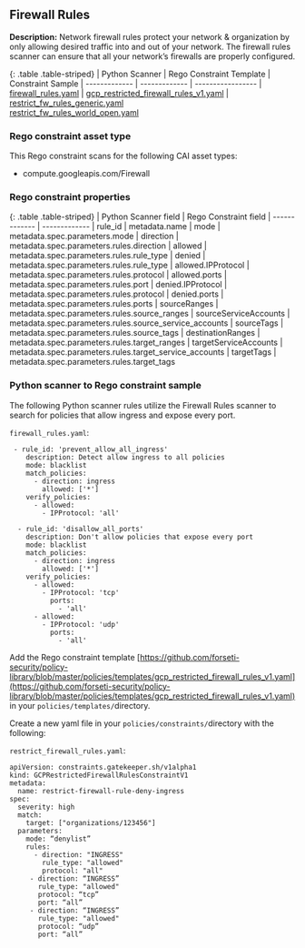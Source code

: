 ## Firewall Rules

**Description:** Network firewall rules protect your network & organization by 
only allowing desired traffic into and out of your network. The firewall rules 
scanner can ensure that all your network’s firewalls are properly configured.

{: .table .table-striped}
| Python Scanner | Rego Constraint Template | Constraint Sample
| ------------- | ------------- | -----------------
| [firewall_rules.yaml](https://github.com/forseti-security/terraform-google-forseti/blob/master/modules/rules/templates/rules/firewall_rules.yaml) | [gcp_restricted_firewall_rules_v1.yaml](https://github.com/forseti-security/policy-library/blob/master/policies/templates/gcp_restricted_firewall_rules_v1.yaml) | [restrict_fw_rules_generic.yaml](https://github.com/forseti-security/policy-library/blob/master/samples/restrict_fw_rules_generic.yaml)<br>[restrict_fw_rules_world_open.yaml](https://github.com/forseti-security/policy-library/blob/master/samples/restrict_fw_rules_world_open.yaml)

### Rego constraint asset type

This Rego constraint scans for the following CAI asset types:

- compute.googleapis.com/Firewall

### Rego constraint properties

{: .table .table-striped}
| Python Scanner field | Rego Constraint field
| ------------- | -------------
| rule_id | metadata.name
| mode | metadata.spec.parameters.mode
| direction | metadata.spec.parameters.rules.direction
| allowed | metadata.spec.parameters.rules.rule_type
| denied | metadata.spec.parameters.rules.rule_type
| allowed.IPProtocol | metadata.spec.parameters.rules.protocol
| allowed.ports | metadata.spec.parameters.rules.port
| denied.IPProtocol | metadata.spec.parameters.rules.protocol
| denied.ports | metadata.spec.parameters.rules.ports
| sourceRanges | metadata.spec.parameters.rules.source_ranges
| sourceServiceAccounts | metadata.spec.parameters.rules.source_service_accounts
| sourceTags | metadata.spec.parameters.rules.source_tags
| destinationRanges | metadata.spec.parameters.rules.target_ranges
| targetServiceAccounts | metadata.spec.parameters.rules.target_service_accounts
| targetTags | metadata.spec.parameters.rules.target_tags

### Python scanner to Rego constraint sample

The following Python scanner rules utilize the Firewall Rules scanner to search 
for policies that allow ingress and expose every port.

`firewall_rules.yaml`:
```
 - rule_id: 'prevent_allow_all_ingress'
    description: Detect allow ingress to all policies
    mode: blacklist
    match_policies:
      - direction: ingress
        allowed: ['*']
    verify_policies:
      - allowed:
        - IPProtocol: 'all'

  - rule_id: 'disallow_all_ports'
    description: Don't allow policies that expose every port
    mode: blacklist
    match_policies:
      - direction: ingress
        allowed: ['*']
    verify_policies:
      - allowed:
        - IPProtocol: 'tcp'
          ports:
            - 'all'
      - allowed:
        - IPProtocol: 'udp'
          ports:
            - 'all'

```

Add the Rego constraint template 
[https://github.com/forseti-security/policy-library/blob/master/policies/templates/gcp_restricted_firewall_rules_v1.yaml](https://github.com/forseti-security/policy-library/blob/master/policies/templates/gcp_restricted_firewall_rules_v1.yaml) 
in your `policies/templates/`directory.

Create a new yaml file in your `policies/constraints/`directory with the following:

`restrict_firewall_rules.yaml`:
```
apiVersion: constraints.gatekeeper.sh/v1alpha1
kind: GCPRestrictedFirewallRulesConstraintV1
metadata:
  name: restrict-firewall-rule-deny-ingress
spec:
  severity: high
  match:
    target: ["organizations/123456"]
  parameters:
    mode: “denylist”
    rules:
      - direction: "INGRESS"
        rule_type: "allowed"
        protocol: "all"
     - direction: “INGRESS”
       rule_type: "allowed"
       protocol: “tcp”
       port: “all”
     - direction: “INGRESS”
       rule_type: "allowed"
       protocol: “udp”
       port: “all”
```
